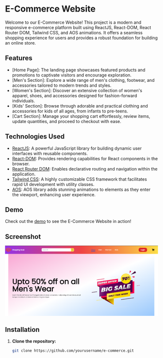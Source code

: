 # E-Commerce Website

Welcome to our E-Commerce Website! This project is a modern and responsive e-commerce platform built using ReactJS, React-DOM, React Router DOM, Tailwind CSS, and AOS animations. It offers a seamless shopping experience for users and provides a robust foundation for building an online store.

## Features

- [Home Page]: The landing page showcases featured products and promotions to captivate visitors and encourage exploration.
- [Men's Section]: Explore a wide range of men's clothing, footwear, and accessories tailored to modern trends and styles.
- [Women's Section]: Discover an extensive collection of women's apparel, shoes, and accessories designed for fashion-forward individuals.
- [Kids' Section]: Browse through adorable and practical clothing and accessories for kids of all ages, from infants to pre-teens.
- [Cart Section]: Manage your shopping cart effortlessly, review items, update quantities, and proceed to checkout with ease.

## Technologies Used

- [ReactJS](https://reactjs.org/): A powerful JavaScript library for building dynamic user interfaces with reusable components.
- [React-DOM](https://reactjs.org/docs/react-dom.html): Provides rendering capabilities for React components in the browser.
- [React Router DOM](https://reactrouter.com/web/guides/quick-start): Enables declarative routing and navigation within the application.
- [Tailwind CSS](https://tailwindcss.com/): A highly customizable CSS framework that facilitates rapid UI development with utility classes.
- [AOS](https://michalsnik.github.io/aos/): AOS library adds stunning animations to elements as they enter the viewport, enhancing user experience.

## Demo

Check out the [demo](https://yourdemo.com) to see the E-Commerce Website in action!

## Screenshot

![E-Commerce Website Screenshot](screenshot.png)

## Installation

1. **Clone the repository:**

   ```bash
   git clone https://github.com/yourusername/e-commerce.git
   ```
